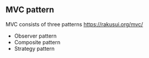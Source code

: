 ## MVC pattern

MVC consists of three patterns 
https://rakusui.org/mvc/

- Observer pattern
- Composite pattern
- Strategy pattern
